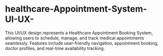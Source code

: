 # healthcare-Appointment-System-UI-UX-
This UI/UX design represents a Healthcare Appointment Booking System, allowing users to schedule, manage, and track medical appointments seamlessly.  Features include user-friendly navigation, appointment booking, doctor profiles, and real-time availability tracking.
